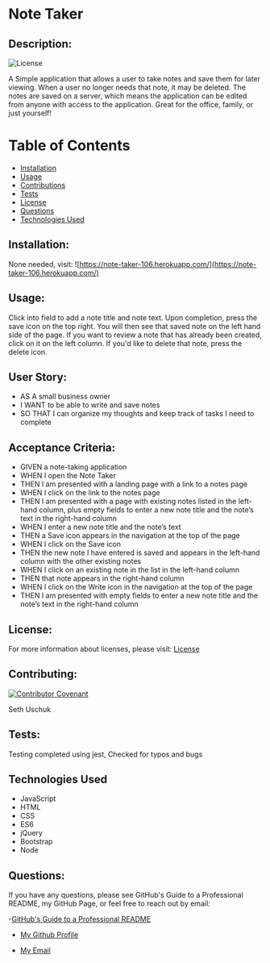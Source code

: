 
# Note Taker


## Description:

![License](https://img.shields.io/badge/License-MIT-blue.svg "License Badge")

A Simple application that allows a user to take notes and save them for later viewing. When a user no longer needs that note, it may be deleted. The notes are saved on a server, which means the application can be edited from anyone with access to the application. Great for the office, family, or just yourself!


# Table of Contents 

- [Installation](#installation)
- [Usage](#usage)
- [Contributions](#contributions)
- [Tests](#tests)
- [License](#license)
- [Questions](#questions)
- [Technologies Used](#languages)

## Installation:

None needed, visit: ![https://note-taker-106.herokuapp.com/](https://note-taker-106.herokuapp.com/)


## Usage:

Click into field to add a note title and note text. Upon completion, press the save icon on the top right. You will then see that saved note on the left hand side of the page. If you want to review a note that has already been created, click on it on the left column. If you'd like to delete that note, press the delete icon. 


## User Story:
* AS A small business owner
* I WANT to be able to write and save notes
* SO THAT I can organize my thoughts and keep track of tasks I need to complete


## Acceptance Criteria:
* GIVEN a note-taking application
* WHEN I open the Note Taker
* THEN I am presented with a landing page with a link to a notes page
* WHEN I click on the link to the notes page
* THEN I am presented with a page with existing notes listed in the left-hand column, plus empty fields to enter a new note title and the note’s text in the right-hand column
* WHEN I enter a new note title and the note’s text
* THEN a Save icon appears in the navigation at the top of the page
* WHEN I click on the Save icon
* THEN the new note I have entered is saved and appears in the left-hand column with the other existing notes
* WHEN I click on an existing note in the list in the left-hand column
* THEN that note appears in the right-hand column
* WHEN I click on the Write icon in the navigation at the top of the page
* THEN I am presented with empty fields to enter a new note title and the note’s text in the right-hand column

## License:
For more information about licenses, please visit:
[License](https://opensource.org/licenses/MIT)



## Contributing:

[![Contributor Covenant](https://img.shields.io/badge/Contributor%20Covenant-v2.0%20adopted-ff69b4.svg)](CODE_OF_CONDUCT.md)

Seth Uschuk


## Tests:

Testing completed using jest, Checked for typos and bugs


## Technologies Used

* JavaScript
* HTML
* CSS
* ES6
* jQuery
* Bootstrap
* Node


## Questions:


If you have any questions, please see GitHub's Guide to a Professional README, my GitHub Page, or feel free to reach out by email:

-[GitHub's Guide to a Professional README](https://github.com/coding-boot-camp/potential-enigma/blob/master/readme-guide.md)


- [My Github Profile](https://github.com/suschuk24)


- [My Email](suschuk24@gmail.com)

  